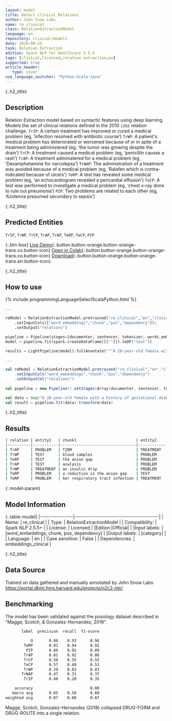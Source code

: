 ```yaml
---
layout: model
title: Detect Clinical Relations 
author: John Snow Labs
name: re_clinical
class: RelationExtractionModel
language: en
repository: clinical/models
date: 2020-09-24
task: Relation Extraction
edition: Spark NLP for Healthcare 2.5.5
tags: [clinical,licensed,relation extraction,en]
supported: true
article_header:
   type: cover
use_language_switcher: "Python-Scala-Java"
---
```


{:.h2_title}
## Description
Relation Extraction model based on syntactic features using deep learning. Models the set of clinical relations defined in the 2010 ``i2b2`` relation challenge. 
`TrIP`: A certain treatment has improved or cured a medical problem (eg, ‘infection resolved with antibiotic course’)
`TrWP`: A patient's medical problem has deteriorated or worsened because of or in spite of a treatment being administered (eg, ‘the tumor was growing despite the drain’)
`TrCP`: A treatment caused a medical problem (eg, ‘penicillin causes a rash’)
`TrAP`: A treatment administered for a medical problem (eg, ‘Dexamphetamine for narcolepsy’)
`TrNAP`: The administration of a treatment was avoided because of a medical problem (eg, ‘Ralafen which is contra-indicated because of ulcers’)
`TeRP`: A test has revealed some medical problem (eg, ‘an echocardiogram revealed a pericardial effusion’)
`TeCP`: A test was performed to investigate a medical problem (eg, ‘chest x-ray done to rule out pneumonia’)
`PIP`: Two problems are related to each other (eg, ‘Azotemia presumed secondary to sepsis’)

{:.h2_title}
## Predicted Entities
 
`TrIP`, `TrWP`, `TrCP`, `TrAP`, `TrAP`, `TeRP`, `TeCP`, `PIP`

{:.btn-box}
[Live Demo](https://demo.johnsnowlabs.com/healthcare/RE_CLINICAL/){:.button.button-orange.button-orange-trans.co.button-icon}
[Open in Colab](https://colab.research.google.com/github/JohnSnowLabs/spark-nlp-workshop/blob/master/tutorials/Certification_Trainings/Healthcare/10.Clinical_Relation_Extraction.ipynb){:.button.button-orange.button-orange-trans.co.button-icon}
[Download](https://s3.amazonaws.com/auxdata.johnsnowlabs.com/clinical/models/re_clinical_en_2.5.5_2.4_1600987935304.zip){:.button.button-orange.button-orange-trans.arr.button-icon}

{:.h2_title}
## How to use 

<div class="tabs-box" markdown="1">

{% include programmingLanguageSelectScalaPython.html %}

```python
...

reModel = RelationExtractionModel.pretrained("re_clinical","en","clinical/models")\
    .setInputCols(["word_embeddings","chunk","pos","dependency"])\
    .setOutput("relations")

pipeline = Pipeline(stages=[documenter, sentencer, tokenizer, words_embedder, pos_tagger, ner_tagger, ner_chunker, dependency_parser, reModel])
model = pipeline.fit(spark.createDataFrame([[""]]).toDF("text"))

results = LightPipeline(model).fullAnnotate("""A 28-year-old female with a history of gestational diabetes mellitus diagnosed eight years prior to presentation and subsequent type two diabetes mellitus ( T2DM ), one prior episode of HTG-induced pancreatitis three years prior to presentation,  associated with an acute hepatitis , and obesity with a body mass index ( BMI ) of 33.5 kg/m2 , presented with a one-week history of polyuria , polydipsia , poor appetite , and vomiting . Two weeks prior to presentation , she was treated with a five-day course of amoxicillin for a respiratory tract infection . She was on metformin , glipizide , and dapagliflozin for T2DM and atorvastatin and gemfibrozil for HTG . She had been on dapagliflozin for six months at the time of presentation. Physical examination on presentation was significant for dry oral mucosa ; significantly , her abdominal examination was benign with no tenderness , guarding , or rigidity . Pertinent laboratory findings on admission were : serum glucose 111 mg/dl , bicarbonate 18 mmol/l , anion gap 20 , creatinine 0.4 mg/dL , triglycerides 508 mg/dL , total cholesterol 122 mg/dL , glycated hemoglobin ( HbA1c ) 10% , and venous pH 7.27 . Serum lipase was normal at 43 U/L . Serum acetone levels could not be assessed as blood samples kept hemolyzing due to significant lipemia . The patient was initially admitted for starvation ketosis , as she reported poor oral intake for three days prior to admission . However , serum chemistry obtained six hours after presentation revealed her glucose was 186 mg/dL , the anion gap was still elevated at 21 , serum bicarbonate was 16 mmol/L , triglyceride level peaked at 2050 mg/dL , and lipase was 52 U/L . The β-hydroxybutyrate level was obtained and found to be elevated at 5.29 mmol/L - the original sample was centrifuged and the chylomicron layer removed prior to analysis due to interference from turbidity caused by lipemia again . The patient was treated with an insulin drip for euDKA and HTG with a reduction in the anion gap to 13 and triglycerides to 1400 mg/dL , within 24 hours . Her euDKA was thought to be precipitated by her respiratory tract infection in the setting of SGLT2 inhibitor use . The patient was seen by the endocrinology service and she was discharged on 40 units of insulin glargine at night , 12 units of insulin lispro with meals , and metformin 1000 mg two times a day . It was determined that all SGLT2 inhibitors should be discontinued indefinitely . She had close follow-up with endocrinology post discharge .""")
```

```scala
...

val reModel = RelationExtractionModel.pretrained("re_clinical","en","clinical/models")
    .setInputCols("word_embeddings","chunk","pos","dependency")
    .setOutputCol("relations")
    
val pipeline = new Pipeline().setStages(Array(documenter, sentencer, tokenizer, words_embedder, pos_tagger, ner_tagger, ner_chunker, dependency_parser, reModel))

val data = Seq("A 28-year-old female with a history of gestational diabetes mellitus diagnosed eight years prior to presentation and subsequent type two diabetes mellitus ( T2DM ), one prior episode of HTG-induced pancreatitis three years prior to presentation,  associated with an acute hepatitis , and obesity with a body mass index ( BMI ) of 33.5 kg/m2 , presented with a one-week history of polyuria , polydipsia , poor appetite , and vomiting . Two weeks prior to presentation , she was treated with a five-day course of amoxicillin for a respiratory tract infection . She was on metformin , glipizide , and dapagliflozin for T2DM and atorvastatin and gemfibrozil for HTG . She had been on dapagliflozin for six months at the time of presentation. Physical examination on presentation was significant for dry oral mucosa ; significantly , her abdominal examination was benign with no tenderness , guarding , or rigidity . Pertinent laboratory findings on admission were : serum glucose 111 mg/dl , bicarbonate 18 mmol/l , anion gap 20 , creatinine 0.4 mg/dL , triglycerides 508 mg/dL , total cholesterol 122 mg/dL , glycated hemoglobin ( HbA1c ) 10% , and venous pH 7.27 . Serum lipase was normal at 43 U/L . Serum acetone levels could not be assessed as blood samples kept hemolyzing due to significant lipemia . The patient was initially admitted for starvation ketosis , as she reported poor oral intake for three days prior to admission . However , serum chemistry obtained six hours after presentation revealed her glucose was 186 mg/dL , the anion gap was still elevated at 21 , serum bicarbonate was 16 mmol/L , triglyceride level peaked at 2050 mg/dL , and lipase was 52 U/L . The β-hydroxybutyrate level was obtained and found to be elevated at 5.29 mmol/L - the original sample was centrifuged and the chylomicron layer removed prior to analysis due to interference from turbidity caused by lipemia again . The patient was treated with an insulin drip for euDKA and HTG with a reduction in the anion gap to 13 and triglycerides to 1400 mg/dL , within 24 hours . Her euDKA was thought to be precipitated by her respiratory tract infection in the setting of SGLT2 inhibitor use . The patient was seen by the endocrinology service and she was discharged on 40 units of insulin glargine at night , 12 units of insulin lispro with meals , and metformin 1000 mg two times a day . It was determined that all SGLT2 inhibitors should be discontinued indefinitely . She had close follow-up with endocrinology post discharge .").toDF("text")
val result = pipeline.fit(data).transform(data)

```
</div>

{:.h2_title}
## Results
```bash
| relation | entity1   | chunk1                          | entity2    | chunk2                        | confidence |
|----------|-----------|---------------------------------|------------|-------------------------------|------------|
| TrAP     | PROBLEM   | T2DM                            | TREATMENT  | atorvastatin                  | 0.99955326 |
| TrWP     | TEST      | blood samples                   | PROBLEM    | significant lipemia           | 0.99998724 |
| TeRP     | TEST      | the anion gap                   | PROBLEM    | still elevated                | 0.9965193  |
| TrAP     | TEST      | analysis                        | PROBLEM    | interference from turbidity   | 0.9676019  |
| TrWP     | TREATMENT | an insulin drip                 | PROBLEM    | a reduction in the anion gap  | 0.94099987 |
| TeRP     | PROBLEM   | a reduction in the anion gap    | TEST       | triglycerides                 | 0.9956793  |
| TeRP     | PROBLEM   | her respiratory tract infection | TREATMENT  | SGLT2 inhibitor               | 0.997498   |
```

{:.model-param}
## Model Information

{:.table-model}
|----------------|-----------------------------------------|
| Name:           | re_clinical                             |
| Type:    | RelationExtractionModel                 |
| Compatibility:  | Spark NLP 2.5.5+                                   |
| License:        | Licensed                                |
|Edition:|Official|                              |
|Input labels:         | [word_embeddings, chunk, pos, dependency] |
|Output labels:        | [category]                                |
| Language:       | en                                      |
| Case sensitive: | False                                   |
| Dependencies:  | embeddings_clinical                     |

{:.h2_title}
## Data Source
Trained on data gathered and manually annotated by John Snow Labs
https://portal.dbmi.hms.harvard.edu/projects/n2c2-nlp/

## Benchmarking
The model has been validated against the posology dataset described in "Magge, Scotch, & Gonzalez-Hernandez, 2018".
```bash
       label  precision  recall  f1-score
 
           O       0.96    0.93      0.94
        TeRP       0.91    0.94      0.92
         PIP       0.86    0.92      0.89
        TrAP       0.81    0.92      0.86
        TrCP       0.56    0.55      0.55
        TeCP       0.57    0.49      0.53
        TrWP       0.29    0.02      0.03
       TrNAP       0.47    0.31      0.37
        TrIP       0.46    0.28      0.35

    accuracy                         0.88
   macro avg       0.65    0.59      0.60
weighted avg       0.87    0.88      0.87 
```
Magge, Scotch, Gonzalez-Hernandez (2018) collapsed DRUG-FORM and DRUG-ROUTE into a single relation.
